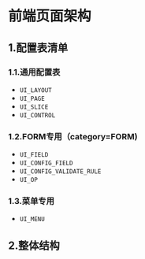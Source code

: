 # 前端页面架构

## 1.配置表清单

### 1.1.通用配置表

* `UI_LAYOUT`
* `UI_PAGE`
* `UI_SLICE`
* `UI_CONTROL`

### 1.2.FORM专用（category=FORM)

* `UI_FIELD`
* `UI_CONFIG_FIELD`
* `UI_CONFIG_VALIDATE_RULE`
* `UI_OP`

### 1.3.菜单专用

* `UI_MENU`

## 2.整体结构

